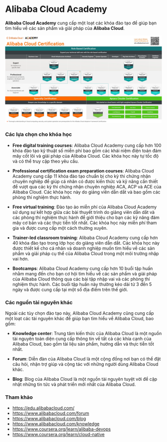 # Alibaba Cloud Academy 

**Alibaba Cloud Academy** cung cấp một loạt các khóa đào tạo để giúp bạn tìm hiểu về các sản phẩm và giải pháp của **Alibaba Cloud**.

![Alibaba Cloud Academy](../Image/alibaba-cloud-certification.png)

### Các lựa chọn cho khóa học

- **Free digital training courses**: Alibaba Cloud Academy cung cấp hơn 100 khóa đào tạo kỹ thuật số miễn phí bao gồm các khái niệm điện toán đám mây cốt lõi và giải pháp của Alibaba Cloud. Các khóa học này tự tốc độ và có thể truy cập theo yêu cầu.
 
- **Professional certification exam preparation courses**: Alibaba Cloud Academy cung cấp 11 khóa đào tạo chuẩn bị cho kỳ thi chứng nhận chuyên nghiệp để giúp cá nhân có được kiến thức và kỹ năng cần thiết để vượt qua các kỳ thi chứng nhận chuyên nghiệp ACA, ACP và ACE của Alibaba Cloud. Các khóa học này do giảng viên dẫn dắt và bao gồm các phòng thí nghiệm thực hành.
 
- **Free virtual training**: Đào tạo ảo miễn phí của Alibaba Cloud Academy sử dụng sự kết hợp giữa các bài thuyết trình do giảng viên dẫn dắt và các phòng thí nghiệm thực hành để giới thiệu cho bạn các kỹ năng đám mây cơ bản và các thực tiễn tốt nhất. Các khóa học này miễn phí tham gia và được cung cấp một cách thường xuyên.
 
- **Trainer-led classroom training**: Alibaba Cloud Academy cung cấp hơn 40 khóa đào tạo trong lớp học do giảng viên dẫn dắt. Các khóa học này được thiết kế cho cá nhân và doanh nghiệp muốn tìm hiểu về các sản phẩm và giải pháp cụ thể của Alibaba Cloud trong một môi trường nhập vai hơn.
 
- **Bootcamps**: Alibaba Cloud Academy cung cấp hơn 10 buổi tập huấn nhằm mang đến cho bạn cơ hội tìm hiểu về các sản phẩm và giải pháp của Alibaba Cloud thông qua các bài tập nhập vai và các phòng thí nghiệm thực hành. Các buổi tập huấn này thường kéo dài từ 3 đến 5 ngày và được cung cấp tại một số địa điểm trên thế giới.

### Các nguồn tài nguyên khác

Ngoài các tùy chọn đào tạo này, Alibaba Cloud Academy cũng cung cấp một loạt các tài nguyên khác để giúp bạn tìm hiểu về Alibaba Cloud, bao gồm:

- **Knowledge center**: Trung tâm kiến thức của Alibaba Cloud là một nguồn tài nguyên toàn diện cung cấp thông tin về tất cả các khía cạnh của Alibaba Cloud, bao gồm tài liệu sản phẩm, hướng dẫn và thực tiễn tốt nhất.

- **Forum**: Diễn đàn của Alibaba Cloud là một cộng đồng nơi bạn có thể đặt câu hỏi, nhận trợ giúp và cộng tác với những người dùng Alibaba Cloud khác.

- **Blog**: Blog của Alibaba Cloud là một nguồn tài nguyên tuyệt vời để cập nhật những tin tức và phát triển mới nhất của Alibaba Cloud.

### Tham khảo

- https://edu.alibabacloud.com/
- https://www.alibabacloud.com/forum
- https://www.alibabacloud.com/blog
- https://www.alibabacloud.com/knowledge
- https://www.coursera.org/learn/alibaba-devops
- https://www.coursera.org/learn/cloud-native